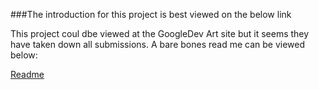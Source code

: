 ###The introduction for this project is best viewed on the below link

This project coul dbe viewed at the GoogleDev Art site but it seems they have taken down all submissions.
A bare bones read me can be viewed below:

[Readme](https://github.com/craftfortress/EarthBit.net-GoogleArtEntry-2014/blob/master/project_summary.md)
